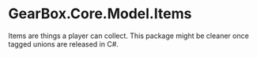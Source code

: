 # GearBox.Core.Model.Items
Items are things a player can collect.
This package might be cleaner once tagged unions are released in C#.